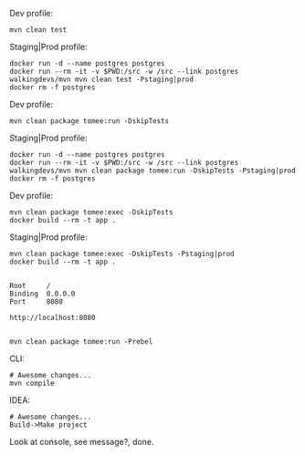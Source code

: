 
Dev profile:

    mvn clean test

Staging|Prod profile:

    docker run -d --name postgres postgres
    docker run --rm -it -v $PWD:/src -w /src --link postgres walkingdevs/mvn mvn clean test -Pstaging|prod
    docker rm -f postgres


Dev profile:

    mvn clean package tomee:run -DskipTests

Staging|Prod profile:

    docker run -d --name postgres postgres
    docker run --rm -it -v $PWD:/src -w /src --link postgres walkingdevs/mvn mvn clean package tomee:run -DskipTests -Pstaging|prod
    docker rm -f postgres


Dev profile:

    mvn clean package tomee:exec -DskipTests
    docker build --rm -t app .

Staging|Prod profile:

    mvn clean package tomee:exec -DskipTests -Pstaging|prod
    docker build --rm -t app .

    
    Root     /
    Binding  0.0.0.0
    Port     8080
    
    http://localhost:8080


    mvn clean package tomee:run -Prebel

CLI:

    # Awesome changes...
    mvn compile

IDEA:
    
    # Awesome changes...
    Build->Make project

Look at console, see message?, done.